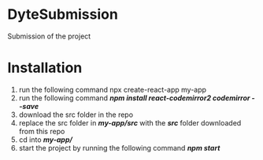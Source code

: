 # DyteSubmission
Submission of the project

# Installation

1) run the following command
      npx create-react-app my-app
2) run the following command
      <b><i>npm install react-codemirror2 codemirror --save</i></b>
3) download the src folder in the repo
4) replace the src folder in <i><b>my-app/src</b></i> with the <i><b>src</b></i> folder downloaded from this repo
5) cd into <b><i>my-app/</i></b>
6) start the project by running the following command
      <b><i>npm start</i></b>


